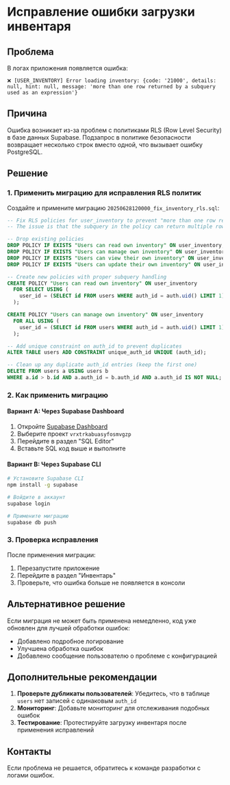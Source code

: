 # Исправление ошибки загрузки инвентаря

## Проблема
В логах приложения появляется ошибка:
```
❌ [USER_INVENTORY] Error loading inventory: {code: '21000', details: null, hint: null, message: 'more than one row returned by a subquery used as an expression'}
```

## Причина
Ошибка возникает из-за проблем с политиками RLS (Row Level Security) в базе данных Supabase. Подзапрос в политике безопасности возвращает несколько строк вместо одной, что вызывает ошибку PostgreSQL.

## Решение

### 1. Применить миграцию для исправления RLS политик

Создайте и примените миграцию `20250628120000_fix_inventory_rls.sql`:

```sql
-- Fix RLS policies for user_inventory to prevent "more than one row returned by a subquery" error
-- The issue is that the subquery in the policy can return multiple rows when there are duplicate auth_id entries

-- Drop existing policies
DROP POLICY IF EXISTS "Users can read own inventory" ON user_inventory;
DROP POLICY IF EXISTS "Users can manage own inventory" ON user_inventory;
DROP POLICY IF EXISTS "Users can view their own inventory" ON user_inventory;
DROP POLICY IF EXISTS "Users can update their own inventory" ON user_inventory;

-- Create new policies with proper subquery handling
CREATE POLICY "Users can read own inventory" ON user_inventory
  FOR SELECT USING (
    user_id = (SELECT id FROM users WHERE auth_id = auth.uid() LIMIT 1)
  );

CREATE POLICY "Users can manage own inventory" ON user_inventory
  FOR ALL USING (
    user_id = (SELECT id FROM users WHERE auth_id = auth.uid() LIMIT 1)
  );

-- Add unique constraint on auth_id to prevent duplicates
ALTER TABLE users ADD CONSTRAINT unique_auth_id UNIQUE (auth_id);

-- Clean up any duplicate auth_id entries (keep the first one)
DELETE FROM users a USING users b 
WHERE a.id > b.id AND a.auth_id = b.auth_id AND a.auth_id IS NOT NULL;
```

### 2. Как применить миграцию

#### Вариант A: Через Supabase Dashboard
1. Откройте [Supabase Dashboard](https://supabase.com/dashboard)
2. Выберите проект `vrxtrkabuasyfosmvgzp`
3. Перейдите в раздел "SQL Editor"
4. Вставьте SQL код выше и выполните

#### Вариант B: Через Supabase CLI
```bash
# Установите Supabase CLI
npm install -g supabase

# Войдите в аккаунт
supabase login

# Примените миграцию
supabase db push
```

### 3. Проверка исправления

После применения миграции:
1. Перезапустите приложение
2. Перейдите в раздел "Инвентарь"
3. Проверьте, что ошибка больше не появляется в консоли

## Альтернативное решение

Если миграция не может быть применена немедленно, код уже обновлен для лучшей обработки ошибок:

- Добавлено подробное логирование
- Улучшена обработка ошибок
- Добавлено сообщение пользователю о проблеме с конфигурацией

## Дополнительные рекомендации

1. **Проверьте дубликаты пользователей**: Убедитесь, что в таблице `users` нет записей с одинаковым `auth_id`
2. **Мониторинг**: Добавьте мониторинг для отслеживания подобных ошибок
3. **Тестирование**: Протестируйте загрузку инвентаря после применения исправлений

## Контакты

Если проблема не решается, обратитесь к команде разработки с логами ошибок. 
